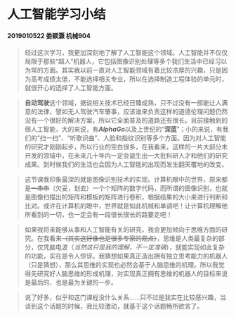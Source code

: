 # 人工智能学习小结

#### 2019010522 娄颖灏 机械904

> 经过这次学习，我更加深刻地了解了人工智能这个领域。人工智能并不仅仅局限于那些“超人”机器人，它包括图像识别处理等多个我们生活中已经习以为常的方面。其实我以前一直对人工智能领域有着比较浓厚的兴趣，只是因为高考成绩太低，不能选择相关专业，所以在选择制造工程体验的单元时，就很开心的选择了人工智能方面。

> **自动驾驶**这个领域，据说相关技术已经日臻成熟，只不过没有一部能让人满意的法律，譬如无人驾驶汽车肇事，应该谁来负责这样的道德伦理问题仍然没有一个很好的解决方案，所以它全面普及的道路还有很长。目前接触到的弱人工智能，大的来说，有***AlphaGo***以及上世纪的“**深蓝**”；小的来说，有我们的“扫一扫”、“听歌识曲”、人脸和指纹识别等多个方面。因为对人工智能的研究才刚刚起步，所以行业的空白很多，在我看来，这样的一片大部分未开发的领域中，在未来几十年内一定会诞生出一大批科研人才和他们的研究成果。到时候我们的生活也会因为人工智能的出现而发生翻天覆地的改变。

> 这节课我印象最深的就是图像识别技术的实现。计算机眼中的世界，原来都是~~一串串~~（欠妥，划去）一个个矩阵的数字代码，而所谓的图像识别，也就是图像扫描出的矩阵和模板的矩阵进行卷积，根据结果的大小来进行判断和比对。或许在计算机的眼中，世界就是如此机械和单调吧！让计算机理解他所看到的一切，也一定会有一段很长很长的路要走吧！

>如果我将来能够从事和人工智能有关的研究，我会更加倾向于思维方面的研究。在我看来~~（其实这好像也是很多专家的观点）~~，思维是人类最复杂的部分，仅凭脑电波（*当然这只是我的理解，不一定准确*），就能实现如此复杂的功能，实在是令人惊讶。我猜想如果真正造出拥有独立思考能力的机器人（只是猜想），那么其思维的实现也必然会基于人脑思维的机理。所以我觉得先研究好人脑思维的形成机理，对实现真正拥有思维的机器人的目标来说是最后的、也是最为关键的一步。

> 说了好多，似乎和这门课程没什么关系……只不过是我实在比较感兴趣，当谈到这个话题的时候，我比较激动，就基于这个话题畅所欲言了。

